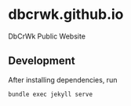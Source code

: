 # dbcrwk.github.io
DbCrWk Public Website

## Development
After installing dependencies, run
```bash
bundle exec jekyll serve
```

